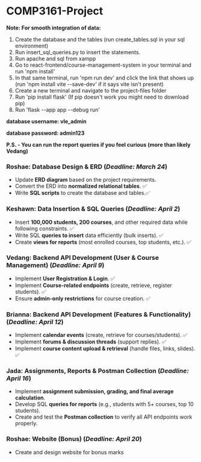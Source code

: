 # COMP3161-Project

**Note: For smooth integration of data:**
1. Create the database and the tables (run create_tables.sql in your sql environment)
2. Run insert_sql_queries.py to insert the statements. 
3. Run apache and sql from xampp
4. Go to react-frontend/course-management-system in your terminal and run 'npm install' 
5. In that same terminal, run 'npm run dev' and click the link that shows up (run 'npm install vite --save-dev' if it says vite isn't present)
6. Create a new terminal and navigate to the project-files folder
7. Run 'pip install flask' (If pip doesn't work you might need to download pip)
8. Run 'flask --app app --debug run'



**database username: vle_admin**

**database password: admin123**

**P.S. - You can run the report queries if you feel curious (more than likely Vedang)**

### **Roshae: Database Design & ERD (*Deadline: March 24*)**

- Update **ERD diagram** based on the project requirements.
- Convert the ERD into **normalized relational tables**. ✅
- Write **SQL scripts** to create the database and tables.✅

### **Keshawn: Data Insertion & SQL Queries (*Deadline: April 2*)**

- Insert **100,000 students, 200 courses**, and other required data while following constraints. ✅
- Write SQL **queries to insert** data efficiently (bulk inserts). ✅
- Create **views for reports** (most enrolled courses, top students, etc.). ✅

### **Vedang: Backend API Development (User & Course Management) (*Deadline: April 9*)**

- Implement **User Registration & Login**. ✅
- Implement **Course-related endpoints** (create, retrieve, register students). ✅
- Ensure **admin-only restrictions** for course creation. ✅

### **Brianna: Backend API Development (Features & Functionality) (*Deadline: April 12*)**

- Implement **calendar events** (create, retrieve for courses/students). ✅
- Implement **forums & discussion threads** (support replies). ✅
- Implement **course content upload & retrieval** (handle files, links, slides). ✅

### **Jada: Assignments, Reports & Postman Collection (*Deadline: April 16*)**

- Implement **assignment submission, grading, and final average calculation**.
- Develop SQL **queries for reports** (e.g., students with 5+ courses, top 10 students).
- Create and test the **Postman collection** to verify all API endpoints work properly.

### **Roshae: Website (Bonus) (*Deadline: April 20*)**
- Create and design website for bonus marks  
